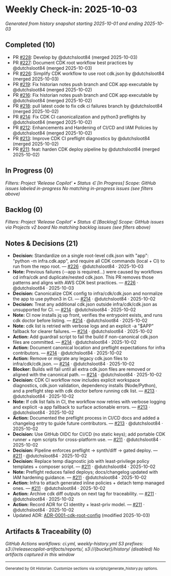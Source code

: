 # Weekly Check-in: 2025-10-03

_Generated from history snapshot starting 2025-10-01 and ending 2025-10-03_

## Completed (10)
- PR [#228](https://github.com/dutchsloot84/ReleaseCopilot-AI/pull/228): Develop by @dutchsloot84 (merged 2025-10-03)
- PR [#227](https://github.com/dutchsloot84/ReleaseCopilot-AI/pull/227): Document CDK root workflow best practices by @dutchsloot84 (merged 2025-10-03)
- PR [#226](https://github.com/dutchsloot84/ReleaseCopilot-AI/pull/226): Simplify CDK workflow to use root cdk.json by @dutchsloot84 (merged 2025-10-03)
- PR [#219](https://github.com/dutchsloot84/ReleaseCopilot-AI/pull/219): Fix historian notes push branch and CDK app executable by @dutchsloot84 (merged 2025-10-02)
- PR [#216](https://github.com/dutchsloot84/ReleaseCopilot-AI/pull/216): Fix historian notes push branch and CDK app executable by @dutchsloot84 (merged 2025-10-02)
- PR [#218](https://github.com/dutchsloot84/ReleaseCopilot-AI/pull/218): pull latest code to fix cdk ci failures branch by @dutchsloot84 (merged 2025-10-02)
- PR [#214](https://github.com/dutchsloot84/ReleaseCopilot-AI/pull/214): Fix CDK CI canonicalization and python3 preflights by @dutchsloot84 (merged 2025-10-02)
- PR [#212](https://github.com/dutchsloot84/ReleaseCopilot-AI/pull/212): Enhancements and Hardening of CI/CD and IAM Policies by @dutchsloot84 (merged 2025-10-02)
- PR [#213](https://github.com/dutchsloot84/ReleaseCopilot-AI/pull/213): Improve CDK CI preflight diagnostics by @dutchsloot84 (merged 2025-10-02)
- PR [#211](https://github.com/dutchsloot84/ReleaseCopilot-AI/pull/211): feat: harden CDK deploy pipeline by @dutchsloot84 (merged 2025-10-02)

## In Progress (0)
_Filters: Project 'Release Copilot' • Status ∈ [In Progress]_
_Scope: GitHub issues labeled in-progress_
_No matching in-progress issues (see filters above)_

## Backlog (0)
_Filters: Project 'Release Copilot' • Status ∈ [Backlog]_
_Scope: GitHub issues via Projects v2 board_
_No matching backlog issues (see filters above)_

## Notes & Decisions (21)
- **Decision:** Standardize on a single root-level cdk.json with "app": "python -m infra.cdk.app", and require all CDK commands (local + CI) to run from the repo root. — [#226](https://github.com/dutchsloot84/ReleaseCopilot-AI/pull/226#issuecomment-3367012691) · @dutchsloot84 · 2025-10-03
- **Note:** Previous failures (--app is required…) were caused by workflows cd infra/cdk and duplicate/nested cdk.json. This PR removes those patterns and aligns with AWS CDK best practices. — [#226](https://github.com/dutchsloot84/ReleaseCopilot-AI/pull/226#issuecomment-3367012691) · @dutchsloot84 · 2025-10-03
- **Decision:** Canonicalize CDK config to infra/cdk/cdk.json and normalize the app to use python3 in CI. — [#214](https://github.com/dutchsloot84/ReleaseCopilot-AI/pull/214#issuecomment-3362858117) · @dutchsloot84 · 2025-10-02
- **Decision:** Treat any additional cdk.json outside infra/cdk/cdk.json as unsupported for CI. — [#214](https://github.com/dutchsloot84/ReleaseCopilot-AI/pull/214#issuecomment-3362858117) · @dutchsloot84 · 2025-10-02
- **Note:** CI now installs jq up front, verifies the entrypoint exists, and runs cdk doctor before listing. — [#214](https://github.com/dutchsloot84/ReleaseCopilot-AI/pull/214#issuecomment-3362858117) · @dutchsloot84 · 2025-10-02
- **Note:** cdk list is retried with verbose logs and an explicit -a "$APP" fallback for clearer failures. — [#214](https://github.com/dutchsloot84/ReleaseCopilot-AI/pull/214#issuecomment-3362858117) · @dutchsloot84 · 2025-10-02
- **Action:** Add guardrail script to fail the build if non-canonical cdk.json files are committed. — [#214](https://github.com/dutchsloot84/ReleaseCopilot-AI/pull/214#issuecomment-3362858117) · @dutchsloot84 · 2025-10-02
- **Action:** Document canonical location and preflight expectations for infra contributors. — [#214](https://github.com/dutchsloot84/ReleaseCopilot-AI/pull/214#issuecomment-3362858117) · @dutchsloot84 · 2025-10-02
- **Action:** Remove or migrate any legacy cdk.json files to infra/cdk/cdk.json. — [#214](https://github.com/dutchsloot84/ReleaseCopilot-AI/pull/214#issuecomment-3362858117) · @dutchsloot84 · 2025-10-02
- **Blocker:** Builds will fail until all extra cdk.json files are removed or aligned with the canonical path. — [#214](https://github.com/dutchsloot84/ReleaseCopilot-AI/pull/214#issuecomment-3362858117) · @dutchsloot84 · 2025-10-02
- **Decision:** CDK CI workflow now includes explicit workspace diagnostics, cdk.json validation, dependency installs (Node/Python), and a preflight step with cdk doctor before running cdk list. — [#213](https://github.com/dutchsloot84/ReleaseCopilot-AI/pull/213#issuecomment-3362676731) · @dutchsloot84 · 2025-10-02
- **Note:** If cdk list fails in CI, the workflow now retries with verbose logging and explicit -a app fallback to surface actionable errors. — [#213](https://github.com/dutchsloot84/ReleaseCopilot-AI/pull/213#issuecomment-3362676731) · @dutchsloot84 · 2025-10-02
- **Action:** Documented the preflight process in CI/CD docs and added a changelog entry to guide future contributors. — [#213](https://github.com/dutchsloot84/ReleaseCopilot-AI/pull/213#issuecomment-3362676731) · @dutchsloot84 · 2025-10-02
- **Decision:** Use GitHub OIDC for CI/CD (no static keys); add portable CDK runner + npm scripts for cross-platform use. — [#211](https://github.com/dutchsloot84/ReleaseCopilot-AI/pull/211#issuecomment-3358565856) · @dutchsloot84 · 2025-10-02
- **Decision:** Pipeline enforces preflight → synth/diff → gated deploy. — [#211](https://github.com/dutchsloot84/ReleaseCopilot-AI/pull/211#issuecomment-3358565856) · @dutchsloot84 · 2025-10-02
- **Decision:** Replace temp diagnostic job with least-privilege policy templates + composer script. — [#211](https://github.com/dutchsloot84/ReleaseCopilot-AI/pull/211#issuecomment-3358565856) · @dutchsloot84 · 2025-10-02
- **Note:** Preflight reduces failed deploys; docs/changelog updated with IAM hardening guidance. — [#211](https://github.com/dutchsloot84/ReleaseCopilot-AI/pull/211#issuecomment-3358565856) · @dutchsloot84 · 2025-10-02
- **Action:** Infra to attach generated inline policies + detach temp managed ones. — [#211](https://github.com/dutchsloot84/ReleaseCopilot-AI/pull/211#issuecomment-3358565856) · @dutchsloot84 · 2025-10-02
- **Action:** Archive cdk diff outputs on next tag for traceability. — [#211](https://github.com/dutchsloot84/ReleaseCopilot-AI/pull/211#issuecomment-3358565856) · @dutchsloot84 · 2025-10-02
- **Action:** Record ADR for CI identity + least-priv model. — [#211](https://github.com/dutchsloot84/ReleaseCopilot-AI/pull/211#issuecomment-3358565856) · @dutchsloot84 · 2025-10-02
- Updated ADR: [ADR-0001-cdk-root-config](docs/adr/ADR-0001-cdk-root-config.md) (modified 2025-10-03)

## Artifacts & Traceability (0)
_GitHub Actions workflows: ci.yml, weekly-history.yml_
_S3 prefixes: s3://releasecopilot-artifacts/reports/, s3://{bucket}/history/ (disabled)_
_No artifacts captured in this window_

---

<sub>Generated by Git Historian. Customize sections via scripts/generate_history.py options.</sub>
